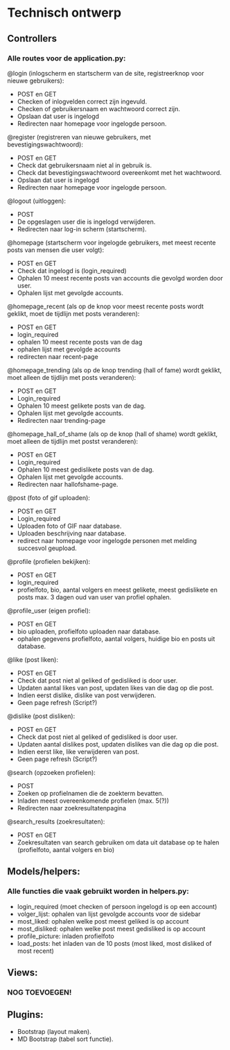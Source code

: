 # Technisch ontwerp

## Controllers

### Alle routes voor de application.py:

@login (inlogscherm en startscherm van de site, registreerknop voor nieuwe gebruikers):
- POST en GET
- Checken of inlogvelden correct zijn ingevuld.
- Checken of gebruikersnaam en wachtwoord correct zijn.
- Opslaan dat user is ingelogd
- Redirecten naar homepage voor ingelogde persoon.


@register (registreren van nieuwe gebruikers, met bevestigingswachtwoord):
- POST en GET
- Check dat gebruikersnaam niet al in gebruik is.
- Check dat bevestigingswachtwoord overeenkomt met het wachtwoord.
- Opslaan dat user is ingelogd
- Redirecten naar homepage voor ingelogde persoon.

@logout (uitloggen):
- POST
- De opgeslagen user die is ingelogd verwijderen.
- Redirecten naar log-in scherm (startscherm).

@homepage (startscherm voor ingelogde gebruikers, met meest recente posts van mensen die user volgt):
- POST en GET
- Check dat ingelogd is (login_required)
- Ophalen 10 meest recente posts van accounts die gevolgd worden door user.
- Ophalen lijst met gevolgde accounts.

@homepage_recent (als op de knop voor meest recente posts wordt geklikt, moet de tijdlijn met posts veranderen):
- POST en GET
- login_required
- ophalen 10 meest recente posts van de dag
- ophalen lijst met gevolgde accounts
- redirecten naar recent-page

@homepage_trending (als op de knop trending (hall of fame) wordt geklikt, moet alleen de tijdlijn met posts veranderen):
- POST en GET
- Login_required
- Ophalen 10 meest gelikete posts van de dag.
- Ophalen lijst met gevolgde accounts.
- Redirecten naar trending-page

@homepage_hall_of_shame (als op de knop (hall of shame) wordt geklikt, moet alleen de tijdlijn met postst veranderen):
- POST en GET
- Login_required
- Ophalen 10 meest gedislikete posts van de dag.
- Ophalen lijst met gevolgde accounts.
- Redirecten naar hallofshame-page.

@post (foto of gif uploaden):
- POST en GET
- Login_required
- Uploaden foto of GIF naar database.
- Uploaden beschrijving naar database.
- redirect naar homepage voor ingelogde personen met melding succesvol geupload.

@profile (profielen bekijken):
- POST en GET
- login_required
- profielfoto, bio, aantal volgers en meest gelikete, meest gedislikete en posts max. 3 dagen oud van user van profiel ophalen.

@profile_user (eigen profiel):
- POST en GET
- bio uploaden, profielfoto uploaden naar database.
- ophalen gegevens profielfoto, aantal volgers, huidige bio en posts uit database.

@like (post liken):
- POST en GET
- Check dat post niet al geliked of gedisliked is door user.
- Updaten aantal likes van post, updaten likes van die dag op die post.
- Indien eerst dislike, dislike van post verwijderen.
- Geen page refresh (Script?)

@dislike (post disliken):
- POST en GET
- Check dat post niet al geliked of gedisliked is door user.
- Updaten aantal dislikes post, updaten dislikes van die dag op die post.
- Indien eerst like, like verwijderen van post.
- Geen page refresh (Script?)

@search (opzoeken profielen):
- POST
- Zoeken op profielnamen die de zoekterm bevatten.
- Inladen meest overeenkomende profielen (max. 5(?))
- Redirecten naar zoekresultatenpagina

@search_results (zoekresultaten):
- POST en GET
- Zoekresultaten van search gebruiken om data uit database op te halen (profielfoto, aantal volgers en bio)

## Models/helpers:

### Alle functies die vaak gebruikt worden in helpers.py:

- login_required (moet checken of persoon ingelogd is op een account)
- volger_lijst: ophalen van lijst gevolgde accounts voor de sidebar
- most_liked: ophalen welke post meest geliked is op account
- most_disliked: ophalen welke post meest gedisliked is op account
- profile_picture: inladen profielfoto
- load_posts: het inladen van de 10 posts (most liked, most disliked of most recent)

## Views:

### NOG TOEVOEGEN!

## Plugins: 
- Bootstrap (layout maken).
- MD Bootstrap (tabel sort functie).

